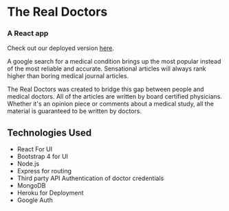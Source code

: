 # The Real Doctors

### A React app

Check out our deployed version [here](https://the-real-doctors.herokuapp.com/).

A google search for a medical condition brings up the most popular instead of the most reliable and accurate. Sensational articles will always rank higher than boring medical journal articles.

The Real Doctors was created to bridge this gap between people and medical doctors. All of the articles are written by board certified physicians. Whether it's an opinion piece or comments about a medical study, all the material is guaranteed to be written by doctors.

## Technologies Used

- React For UI
- Bootstrap 4 for UI
- Node.js
- Express for routing
- Third party API Authentication of doctor credentials
- MongoDB
- Heroku for Deployment
- Google Auth
